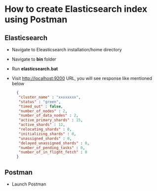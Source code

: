 # How to create Elasticsearch index using Postman
## Elasticsearch
- Navigate to Eleasticsearch installation/home directory
- Navigate to **bin** folder
- Run **elasticsearch.bat**
- Visit [http://localhost:9200](http://localhost:9200) URL, you will see response like mentioned below

  ```json
    {
     "cluster_name" : "xxxxxxxx",
     "status" : "green",
     "timed_out" : false,
     "number_of_nodes" : 2,
     "number_of_data_nodes" : 2,
     "active_primary_shards" : 15,
     "active_shards" : 12,
     "relocating_shards" : 0,
     "initializing_shards" : 0,
     "unassigned_shards" : 0,
     "delayed_unassigned_shards" : 0,
     "number_of_pending_tasks" : 0,
     "number_of_in_flight_fetch" : 0
    }
  ```

## Postman
- Launch Postman

